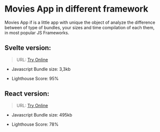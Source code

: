 # Movies App in different framework

Movies App if is a little app with unique the object of analyze the difference between of type of bundles, your sizes and time compilation of each them, in most popular JS Frameworks.

## Svelte version:

> URL: [Try Online](https://galiprandi.github.io/movies/svelte-app/public/)

- Javascript Bundle size: 3,3kb

- Lighthouse Score: 95%

## React version:

> URL: [Try Online](https://galiprandi.github.io/movies/react-app/build/)

- Javascript Bundle size: 495kb

- Lighthouse Score: 78%
